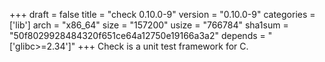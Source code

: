 +++
draft = false
title = "check 0.10.0-9"
version = "0.10.0-9"
categories = ['lib']
arch = "x86_64"
size = "157200"
usize = "766784"
sha1sum = "50f8029928484320f651ce64a12750e19166a3a2"
depends = "['glibc>=2.34']"
+++
Check is a unit test framework for C.